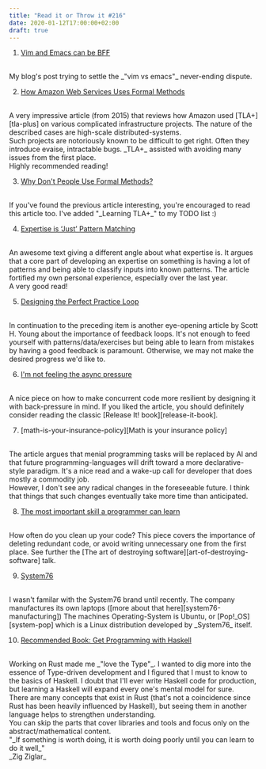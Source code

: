 ```yaml
---
title: "Read it or Throw it #216"
date: 2020-01-12T17:00:00+02:00
draft: true
---
```


1. [Vim and Emacs can be BFF][vim-emacs-bff]
<br/>
My blog's post trying to settle the _"vim vs emacs"_ never-ending dispute. 

2. [How Amazon Web Services Uses Formal Methods][aws-formal-methods]
</br>
A very impressive article (from 2015) that reviews how Amazon used [TLA+][tla-plus] on various complicated infrastructure projects.
The nature of the described cases are high-scale distributed-systems. 
</br>
Such projects are notoriously known to be difficult to get right. Often they introduce evaise, intractable bugs. 
_TLA+_ assisted with avoiding many issues from the first place. 
</br>
Highly recommended reading!

3. [Why Don't People Use Formal Methods?][why-dont-people-use-formal-methods]
</br>
If you've found the previous article interesting, you're encouraged to read this article too.
I've added "_Learning TLA+_" to my TODO list :) 

4. [Expertise is ‘Just’ Pattern Matching][expertise-is-just-pattern-matching]
<br/>
An awesome text giving a different angle about what expertise is.
It argues that a core part of developing an expertise on something is having a lot of patterns and being able to classify inputs 
into known patterns. The article fortified my own personal experience, especially over the last year.
<br/>
A very good read!

5. [Designing the Perfect Practice Loop][practice-loop]
<br/>
In continuation to the preceding item is another eye-opening article by Scott H. Young about the importance of feedback loops. 
It's not enough to feed yourself with patterns/data/exercises but being able to learn from mistakes by having a good feedback is paramount.
Otherwise, we may not make the desired progress we'd like to.

6. [I'm not feeling the async pressure][async-pressure]
<br/>
A nice piece on how to make concurrent code more resilient by designing it with back-pressure in mind.
If you liked the article, you should definitely consider reading the classic [Release It! book][release-it-book].

7. [math-is-your-insurance-policy][Math is your insurance policy]
<br/>
The article argues that menial programming tasks will be replaced by AI and that future programming-languages 
will drift toward a more declarative-style paradigm. It's a nice read and a wake-up call for developer that does
mostly a commodity job. 
<br/>
However, I don't see any radical changes in the foreseeable future. I think that things that such changes
eventually take more time than anticipated.

8. [The most important skill a programmer can learn][the-most-important-skill]
<br/>
How often do you clean up your code? This piece covers the importance of deleting redundant code, or avoid writing unnecessary
one from the first place. See further the [The art of destroying software][art-of-destroying-software] talk.

9. [System76][system76]
<br/>
I wasn't familar with the System76 brand until recently. The company manufactures its own laptops ([more about that here][system76-manufacturing]) 
The machines Operating-System is Ubuntu, or [Pop!_OS][system-pop] which is a Linux distribution developed by _System76_ itself.

10. [Recommended Book: Get Programming with Haskell][get-programming-with-haskell-book]
<br/>
Working on Rust made me _"love the Type"_. I wanted to dig more into the essence of Type-driven development 
and I figured that I must to know to the basics of Haskell. I doubt that I'll ever write Haskell code for production,
but learning a Haskell will expand every one's mental model for sure.
<br/>
There are many concepts that exist in Rust (that's not a coincidence since Rust has been heavily influenced by Haskell),
but seeing them in another language helps to strengthen understanding. 
<br/>
You can skip the parts that cover libraries and tools and focus only on the abstract/mathematical content. 


<br/>
"_If something is worth doing, it is worth doing poorly until you can learn to do it well_"
<br/>
_Zig Ziglar_


[vim-emacs-bff]:https://gryphon.dev/2020/02/07/vim-and-emacs-can-be-bff/
[tla-plus]: https://en.wikipedia.org/wiki/TLA%2B
[aws-formal-methods]: https://www.cslab.pepperdine.edu/warford/math221/How-Amazon-Web-Services-Uses-Formal-Methods.pdf
[why-dont-people-use-formal-methods]: https://www.hillelwayne.com/post/why-dont-people-use-formal-methods/
[expertise-is-just-pattern-matching]: https://commoncog.com/blog/expertise-is-just-pattern-matching/
[practice-loop]: https://www.scotthyoung.com/blog/2020/04/03/practice-loop/
[async-pressure]: https://lucumr.pocoo.org/2020/1/1/async-pressure/
[release-it-book]: https://www.amazon.com/Release-Design-Deploy-Production-Ready-Software-ebook-dp-B079YWMY2V/dp/B079YWMY2V/
[math-is-your-insurance-policy]: https://bartoszmilewski.com/2020/02/24/math-is-your-insurance-policy/
[the-most-important-skill]: https://www.freecodecamp.org/news/the-most-important-skill-a-programmer-can-learn-9d410c786baf/
[art-of-destroying-software]: https://vimeo.com/108441214
[system76]: https://system76.com/
[systm76-pop]: https://system76.com/pop
[system76-manufacturing]: https://www.forbes.com/sites/jasonevangelho/2019/11/20/system76-will-start-designing-and-building-its-own-linux-laptops-beginning-january-2020
[get-programming-with-haskell-book]: https://www.amazon.com/Get-Programming-Haskell-Will-Kurt/dp/1617293768/

